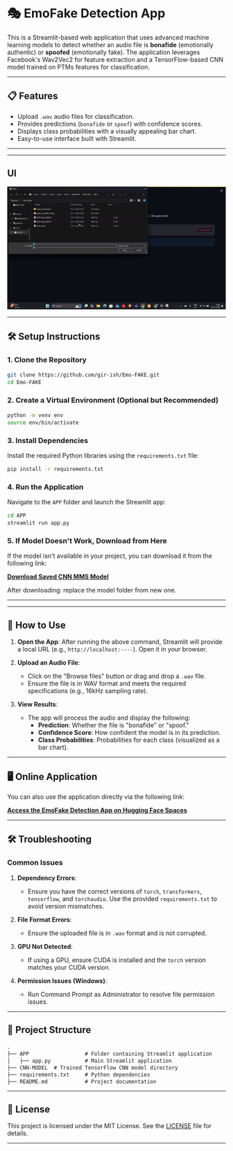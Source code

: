 
# 🎭 EmoFake Detection App

This is a Streamlit-based web application that uses advanced machine learning models to detect whether an audio file is **bonafide** (emotionally authentic) or **spoofed** (emotionally fake). The application leverages Facebook's Wav2Vec2 for feature extraction and a TensorFlow-based CNN model trained on PTMs features for classification.

---

## 📋 Features

- Upload `.wav` audio files for classification.
- Provides predictions (`bonafide` or `spoof`) with confidence scores.
- Displays class probabilities with a visually appealing bar chart.
- Easy-to-use interface built with Streamlit.
---
---
## UI

![Video Description](https://github.com/gir-ish/predictive-analytics/blob/main/EMO_FAKE-UI.gif)

---

## 🛠️ Setup Instructions

### **1. Clone the Repository**
```bash
git clone https://github.com/gir-ish/Emo-FAKE.git
cd Emo-FAKE
```

### **2. Create a Virtual Environment (Optional but Recommended)**
```bash
python -m venv env
source env/bin/activate  
```

### **3. Install Dependencies**
Install the required Python libraries using the `requirements.txt` file:
```bash
pip install -r requirements.txt
```

### **4. Run the Application**
Navigate to the `APP` folder and launch the Streamlit app:
```bash
cd APP
streamlit run app.py
```

### **5. If Model Doesn't Work, Download from Here**
If the model isn't available in your project, you can download it from the following link:

[**Download Saved CNN MMS Model**](https://drive.google.com/file/d/1C70M9ooYKmIq00o0DnZpB88Lhg0vomMF/view?usp=sharing)

After downloading:
replace the model folder from new one.

---

---

## 🔗 How to Use

1. **Open the App**:
   After running the above command, Streamlit will provide a local URL (e.g., `http://localhost:----`). Open it in your browser.

2. **Upload an Audio File**:
   - Click on the "Browse files" button or drag and drop a `.wav` file.
   - Ensure the file is in WAV format and meets the required specifications (e.g., 16kHz sampling rate).

3. **View Results**:
   - The app will process the audio and display the following:
     - **Prediction**: Whether the file is "bonafide" or "spoof."
     - **Confidence Score**: How confident the model is in its prediction.
     - **Class Probabilities**: Probabilities for each class (visualized as a bar chart).

---

## 🖥️ Online Application

You can also use the application directly via the following link:

[**Access the EmoFake Detection App on Hugging Face Spaces**](https://huggingface.co/spaces/ggirishg/Emo-Fake-UI)

---

## 🛠️ Troubleshooting

### **Common Issues**

1. **Dependency Errors**:
   - Ensure you have the correct versions of `torch`, `transformers`, `tensorflow`, and `torchaudio`. Use the provided `requirements.txt` to avoid version mismatches.

2. **File Format Errors**:
   - Ensure the uploaded file is in `.wav` format and is not corrupted.

3. **GPU Not Detected**:
   - If using a GPU, ensure CUDA is installed and the `torch` version matches your CUDA version.

4. **Permission Issues (Windows)**:
   - Run Command Prompt as Administrator to resolve file permission issues.

---

## 📂 Project Structure

```plaintext
.
├── APP                  # Folder containing Streamlit application
│   ├── app.py           # Main Streamlit application
├── CNN-MODEL  # Trained TensorFlow CNN model directory
├── requirements.txt     # Python dependencies
├── README.md            # Project documentation
```

---


## 📜 License

This project is licensed under the MIT License. See the [LICENSE](LICENSE) file for details.

---

<!-- ## 💬 Contact

For questions or feedback, feel free to contact:

- **GitHub**: [Your GitHub Profile](https://github.com/your-username)
 -->
